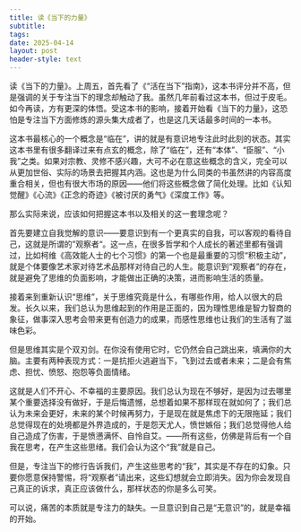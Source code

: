 ```yaml
---
title: 读《当下的力量》
subtitle: 
tags: 
date: 2025-04-14
layout: post
header-style: text
---
```


读《当下的力量》。上周五，首先看了《“活在当下”指南》，这本书评分并不高，但是强调的关于专注当下的理念却触动了我。虽然几年前看过这本书，但过于皮毛。如今再读，方有更深的体悟。受这本书的影响，接着开始看《当下的力量》，这恐怕是专注当下方面修炼的源头集大成者了，也是这几天话最多时间的一本书。

这本书最核心的一个概念是“临在”，讲的就是有意识地专注此时此刻的状态。其实这本书里有很多翻译过来有点玄的概念，除了“临在”，还有“本体”、“臣服”、“小我”之类。如果对宗教、灵修不感兴趣，大可不必在意这些概念的含义，完全可以从更加世俗、实际的场景去把握其内涵。这也是为什么同类的书虽然讲的内容高度重合相关，但也有很大市场的原因——他们将这些概念做了简化处理。比如《认知觉醒》《心流》《正念的奇迹》《被讨厌的勇气》《深度工作》等。

那么实际来说，应该如何把握这本书以及相关的这一套理念呢？

首先要建立自我觉解的意识——要意识到有一个更真实的自我，可以客观的看待自己，这就是所谓的”观察者“。这一点，在很多哲学和个人成长的著述里都有强调过，比如柯维《高效能人士的七个习惯》的第一个也是最重要的习惯“积极主动”，就是个体要像艺术家对待艺术品那样对待自己的人生。能意识到“观察者”的存在，就是避免了思维的负面影响，才能做出正确的决策，进而影响生活的质量。

接着来到重新认识“思维”，关于思维究竟是什么，有哪些作用，给人以很大的启发。长久以来，我们总认为思维起到的作用是正面的，因为理性思维是智力智商的象征，做事深入思考会带来更有创造力的成果，而感性思维也让我们的生活有了滋味色彩。

但是思维其实是个双刃剑。在你没有使用它时，它仍然会自己跳出来，填满你的大脑。主要有两种表现方式：一是抗拒火逃避当下，飞到过去或者未来；二是会有焦虑、担忧、愤怒、抱怨等负面情绪。

这就是人们不开心、不幸福的主要原因。我们总认为现在不够好，是因为过去哪里某个重要选择没有做好，于是后悔遗憾，总想着如果不那样现在就如何了；我们总认为未来会更好，未来的某个时候再努力，于是现在就是焦虑下的无限拖延；我们总觉得现在的处境都是外界造成的，于是怨天尤人，愤世嫉俗；我们总觉得他人给自己造成了伤害，于是愤懑满怀、自怜自艾。——所有这些，仿佛是背后有一个自我在思考，在产生这些思绪。我们会认为这个“我”就是自己。

但是，专注当下的修行告诉我们，产生这些思考的“我”，其实是不存在的幻象。只要你愿意保持警惕，将“观察者”请出来，这些幻想就会立即消失。因为你会发现自己真正的诉求，真正应该做什么，那样状态的你是多么可笑。

可以说，痛苦的本质就是专注力的缺失。一旦意识到自己是“无意识”的，就是幸福的开始。